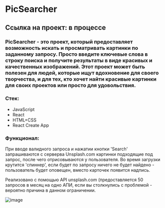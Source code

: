 # PicSearcher

## Ссылка на проект: в процессе

### PicSearcher - это проект, который предоставляет возможность искать и просматривать картинки по заданному запросу. Просто введите ключевые слова в строку поиска и получите результаты в виде красивых и качественных изображений. Этот проект может быть полезен для людей, которые ищут вдохновение для своего творчества, и для тех, кто хочет найти красивые картинки для своих проектов или просто для удовольствия.

### Стек: 
- JavaScript
- React
- HTML+CSS
- React Create App

### Функционал:
При вводе валидного запроса и нажатии кнопки 'Search' запрашиваются с серверва Unsplash.com картинки подходящие под запрос, после чего отрисовываются у пользователя.
Во время загрузки крутится 'спиннер', если будет по запросу ничего не будет найдено - пользователь будет оповещен, вместо карточек появится надпись.

Реализовано с помощью API unsplash.com (предоставляется 50 запросов в месяц на одно АПИ, если вы столкнулись с проблемой - вероятно причина в данном ограничении.




![image](https://user-images.githubusercontent.com/117913798/233084146-f21da6a6-f023-446b-a51c-882acd0a7109.png)

